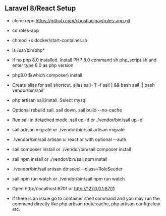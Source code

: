 ## Laravel 8/React Setup

- clone repo https://github.com/christianigay/roles-app.git
- cd roles-app
- chmod +x docker/start-container.sh
- ls /usr/bin/php*
- If no php 8.0 installed. Install PHP 8.0 command sh php_script.sh and enter type 8.0 as php version
- php8.0 $(which composer) install
- Create alias for sail shortcut. alias sail='[ -f sail ] && bash sail || bash vendor/bin/sail'
- php artisan sail:install. Select mysql
- Optional rebuild sail. sail down. sail build --no-cache
- Run sail in detached mode. sail up -d or ./vendor/bin/sail up -d
- sail artisan migrate or ./vendor/bin/sail artisan migrate
- ./vendor/bin/sail artisan ui react or with optional --auth
- sail composer install or ./vendor/bin/sail composer install
- sail npm install or ./vendor/bin/sail npm install
- ./vendor/bin/sail artisan db:seed --class=RoleSeeder
- sail npm run watch or ./vendor/bin/sail npm run watch
- Open http://localhost:8701 or http://127.0.0.1:8701

- if there is an issue go to container shell command and you may run the command directly like php artisan route:cache, php artisan config:clear etc.